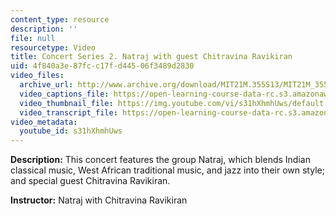 ```yaml
---
content_type: resource
description: ''
file: null
resourcetype: Video
title: Concert Series 2. Natraj with guest Chitravina Ravikiran
uid: 4f840a3e-87fc-c17f-d445-06f3489d2830
video_files:
  archive_url: http://www.archive.org/download/MIT21M.355S13/MIT21M_355S13_concert_series_2_300k.mp4
  video_captions_file: https://open-learning-course-data-rc.s3.amazonaws.com/21m-355-musical-improvisation-spring-2013/cb8e727207255715827deb322230a234_s31hXhmhUws.vtt
  video_thumbnail_file: https://img.youtube.com/vi/s31hXhmhUws/default.jpg
  video_transcript_file: https://open-learning-course-data-rc.s3.amazonaws.com/21m-355-musical-improvisation-spring-2013/66d66395edd9203a0fbc943e44128376_s31hXhmhUws.pdf
video_metadata:
  youtube_id: s31hXhmhUws
---
```


**Description:** This concert features the group Natraj, which blends Indian classical music, West African traditional music, and jazz into their own style; and special guest Chitravina Ravikiran.

**Instructor:** Natraj with Chitravina Ravikiran